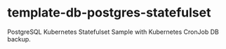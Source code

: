 # template-db-postgres-statefulset
PostgreSQL Kubernetes Statefulset Sample with Kubernetes CronJob DB backup.
